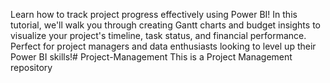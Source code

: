 Learn how to track project progress effectively using Power BI! In this tutorial, we'll walk you through creating Gantt charts and budget insights to visualize your project's timeline, task status, and financial performance. 
Perfect for project managers and data enthusiasts looking to level up their Power BI skills!# Project-Management
This is a Project Management repository

